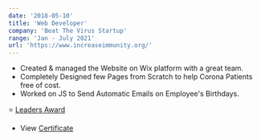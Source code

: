```yaml
---
date: '2018-05-10'
title: 'Web Developer'
company: 'Beat The Virus Startup'
range: 'Jan - July 2021'
url: 'https://www.increaseimmunity.org/'
---
```


- Created & managed the Website on Wix platform with a great team.
- Completely Designed few Pages from Scratch to help Corona Patients free of cost.
- Worked on JS to Send Automatic Emails on Employee's Birthdays.

⭐ [Leaders Award](https://drive.google.com/file/d/1P-weNzKUSsojsJpcPPPdD13ucZk8vLuK/view?usp=sharing)

- View [Certificate](https://drive.google.com/file/d/1GloQLutIY9e-Oi6jEjOl406tzX5SGrQi/view?usp=sharing)
